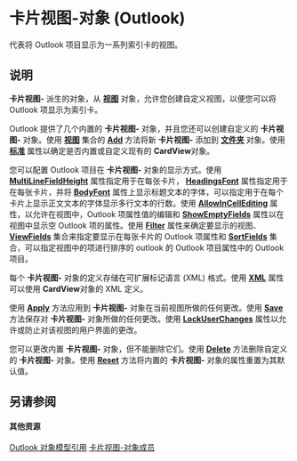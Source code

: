 
# 卡片视图-对象 (Outlook)

代表将 Outlook 项目显示为一系列索引卡的视图。


## 说明

 **卡片视图-** 派生的对象，从 **[视图](41c8d149-9912-1685-4c8b-3c849cc6f1ed.md)** 对象，允许您创建自定义视图，以便您可以将 Outlook 项显示为索引卡。

Outlook 提供了几个内置的 **卡片视图-** 对象，并且您还可以创建自定义的 **卡片视图-** 对象。使用 **[视图](5dd7edc2-12a2-f4c2-d158-8053d80e8dc9.md)** 集合的 **[Add](8005ca2e-8b28-1286-74d1-448f2a168c65.md)** 方法将新 **卡片视图-** 添加到 **[文件夹](3cf6cda8-6d70-666e-2643-9d9c5b9cacfc.md)** 对象。使用 **[标准](64a70f7f-e5c1-83b7-2750-787cbd18ea89.md)** 属性以确定是否内置或自定义现有的 **CardView**对象。

您可以配置 Outlook 项目在 **卡片视图-** 对象的显示方式。使用 **[MultiLineFieldHeight](71b87b15-ef48-9214-295c-731bb9fbc808.md)** 属性指定用于在每张卡片， **[HeadingsFont](3287437e-4ac5-35f5-818a-caea608f8095.md)** 属性指定用于在每张卡片，并将 **[BodyFont](8ac8c38b-999b-439e-266c-249770d946c7.md)** 属性上显示标题文本的字体，可以指定用于在每个卡片上显示正文文本的字体显示多行文本的行数。使用 **[AllowInCellEditing](e33da36e-d56e-6001-41e1-d923c0d3e450.md)** 属性，以允许在视图中，Outlook 项属性值的编辑和 **[ShowEmptyFields](d2f4f4dd-3002-ab60-9aa5-c1cc70431523.md)** 属性以在视图中显示空 Outlook 项的属性。使用 **[Filter](2ac2ed8b-9ce9-60a1-7b6a-b136c0d0ffff.md)** 属性来确定要显示的视图、 **[ViewFields](6e223f9f-b603-2a29-5cf8-5ae3cd891a39.md)** 集合来指定要显示在每张卡片的 Outlook 项属性和 **[SortFields](619938a1-25aa-ffdf-01e1-9a12801245bd.md)** 集合，可以指定视图中的项进行排序的 outlook 的 Outlook 项目属性中的 Outlook 项目。

每个 **卡片视图-** 对象的定义存储在可扩展标记语言 (XML) 格式。使用 **[XML](a2be1e50-ae77-785c-0dc3-2b56c3a47cc7.md)** 属性可以使用 **CardView**对象的 XML 定义。

使用 **[Apply](2fa94420-2780-0e48-3a8c-69ad220bb596.md)** 方法应用到 **卡片视图-** 对象在当前视图所做的任何更改。使用 **[Save](78d967c3-c685-89c3-0569-52af744b10fb.md)** 方法保存对 **卡片视图-** 对象所做的任何更改。使用 **[LockUserChanges](a9fea66c-36b3-6c72-8aee-dc77ca8ae215.md)** 属性以允许或防止对该视图的用户界面的更改。

您可以更改内置 **卡片视图-** 对象，但不能删除它们。使用 **[Delete](909c418b-7af7-ecee-f414-6bd38de15419.md)** 方法删除自定义的 **卡片视图-** 对象。使用 **[Reset](47d6e16a-e789-2224-ec11-0569f199f787.md)** 方法将内置的 **卡片视图-** 对象的属性重置为其默认值。


## 另请参阅


#### 其他资源


[Outlook 对象模型引用](http://msdn.microsoft.com/library/73221b13-d8d8-99b8-3394-b95dbbfd5ddc%28Office.15%29.aspx)
[卡片视图-对象成员](8b9eda10-1ece-c961-e432-3fca6dfb4f07.md)
